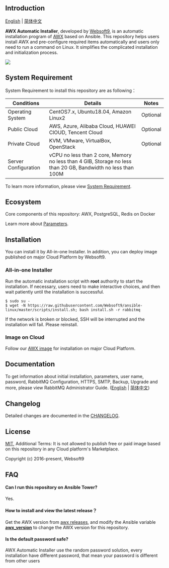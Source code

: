 ## Introduction

[English](/README.md) | [简体中文](/README_zh.md)  

**AWX Automatic Installer**, developed by [Websoft9](https://www.websoft9.com), is an automatic installation program of [AWX](https://github.com/ansible/awx) based on Ansible. This repository helps users install AWX and pre-configure required items automatically and users only need to run a command on Linux. It simplifies the complicated installation and initialization process.  

![](https://libs.websoft9.com/Websoft9/DocsPicture/en/awx/awxui-websoft9.png)

## System Requirement

System Requirement to install this repository are as following：

| Conditions       | Details                               | Notes                |
| ---------- | ------------------------------------- | -------------------- |
| Operating System   | CentOS7.x, Ubuntu18.04, Amazon Linux2 | Optional                 |
| Public Cloud     | AWS, Azure, Alibaba Cloud, HUAWEI ClOUD, Tencent Cloud    | Optional                 |
| Private Cloud     | KVM, VMware, VirtualBox, OpenStack    | Optional                 |
| Server Configuration | vCPU no less than 2 core, Memory no less than  4 GIB, Storage no less than 20 GB, Bandwidth no less than 100M ||

To learn more information, please view [System Requirement](https://github.com/ansible/awx/blob/devel/INSTALL.md#system-requirements).

## Ecosystem

Core components of this repository: AWX, PostgreSQL, Redis on Docker

Learn more about [Parameters](/docs/stack-components.md).

## Installation

You can install it by All-in-one Installer. In addition, you can deploy image published on major Cloud Platform by Websoft9.

### All-in-one Installer

Run the automatic installation script with **root** authority to start the installation. If necessary, users need to make interactive choices, and then wait patiently until the installation is successful.

```
$ sudo su -
$ wget -N https://raw.githubusercontent.com/Websoft9/ansible-linux/master/scripts/install.sh; bash install.sh -r rabbitmq
```

If the network is broken or blocked, SSH will be interrupted and the installation will fail. Please reinstall.

### Image on Cloud 

Follow our [AWX image](https://apps.websoft9.com/awx) for installation on major Cloud Platform.

## Documentation

To get information about initial installation, parameters, user name, password, RabbitMQ Configuration, HTTPS, SMTP, Backup, Upgrade and more, please view RabbitMQ Administrator Guide. ([English](https://support.websoft9.com/docs/awx) | [简体中文](https://support.websoft9.com/docs/awx/zh))

## Changelog

Detailed changes are documented in the [CHANGELOG](/CHANGELOG.md).

## License

[MIT](http://opensource.org/licenses/MIT), Additional Terms: It is not allowed to publish free or paid image based on this repository in any Cloud platform's Marketplace.

Copyright (c) 2016-present, Websoft9

## FAQ

#### Can I run this repository on Ansible Tower? 

Yes.

#### How to install and view the latest release？

Get the AWX version from [awx releases](https://github.com/ansible/awx/releases), and modify the Ansible variable **[awx_version](/roles/ansible/defaults/main.yml)** to change the AWX version for this repository. 

#### Is the default password safe?

AWX Automatic Installer use the random password solution, every installation have different password, that mean your password is different from other users

